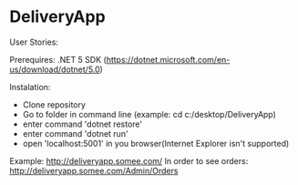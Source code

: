 # DeliveryApp

User Stories:

Prerequires: .NET 5 SDK (https://dotnet.microsoft.com/en-us/download/dotnet/5.0)

Instalation:

+ Clone repository
+ Go to folder in command line (example: cd c:/desktop/DeliveryApp)
+ enter command 'dotnet restore'
+ enter command 'dotnet run'
+ open 'localhost:5001' in you browser(Internet Explorer isn't supported)

Example: http://deliveryapp.somee.com/
In order to see orders: http://deliveryapp.somee.com/Admin/Orders
